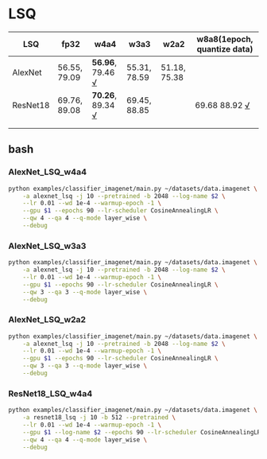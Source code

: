 # LSQ
| **LSQ**  | fp32         | w4a4 | w3a3 | w2a2 | w8a8(1epoch, quantize data) |
|----------|--------------|------|------|------|--------------|
| AlexNet  | 56.55, 79.09 | **56.96**, 79.46 [√](https://tensorboard.dev/experiment/MNSkwpg9SJySk201OqJLhw/) | 55.31, 78.59 |  51.18, 75.38 | |
| ResNet18 | 69.76, 89.08 | **70.26**, 89.34 [√](https://tensorboard.dev/experiment/bRQtjRFDRHGbJyQ6Jd3ztQ/)   |69.45, 88.85 |      | 69.68  88.92 [√](https://tensorboard.dev/experiment/jqrFL5q1QwSZRz3wSW6LQw/) |
|          |              |      |      |      |    |
|          |              |      |      |      |    |


## bash

### AlexNet_LSQ_w4a4
```bash
python examples/classifier_imagenet/main.py ~/datasets/data.imagenet \
    -a alexnet_lsq -j 10 --pretrained -b 2048 --log-name $2 \
    --lr 0.01 --wd 1e-4 --warmup-epoch -1 \
    --gpu $1 --epochs 90 --lr-scheduler CosineAnnealingLR \
    --qw 4 --qa 4 --q-mode layer_wise \
    --debug
```

### AlexNet_LSQ_w3a3
```bash
python examples/classifier_imagenet/main.py ~/datasets/data.imagenet \
    -a alexnet_lsq -j 10 --pretrained -b 2048 --log-name $2 \
    --lr 0.01 --wd 1e-4 --warmup-epoch -1 \
    --gpu $1 --epochs 90 --lr-scheduler CosineAnnealingLR \
    --qw 3 --qa 3 --q-mode layer_wise \
    --debug
```

### AlexNet_LSQ_w2a2
```bash
python examples/classifier_imagenet/main.py ~/datasets/data.imagenet \
    -a alexnet_lsq -j 10 --pretrained -b 2048 --log-name $2 \
    --lr 0.01 --wd 1e-4 --warmup-epoch -1 \
    --gpu $1 --epochs 90 --lr-scheduler CosineAnnealingLR \
    --qw 3 --qa 3 --q-mode layer_wise \
    --debug
```

### ResNet18_LSQ_w4a4
```bash
python examples/classifier_imagenet/main.py ~/datasets/data.imagenet \
    -a resnet18_lsq -j 10 -b 512 --pretrained \
    --lr 0.01 --wd 1e-4 --warmup-epoch -1 \
    --gpu $1 --log-name $2 --epochs 90 --lr-scheduler CosineAnnealingLR \
    --qw 4 --qa 4 --q-mode layer_wise \
    --debug
```

